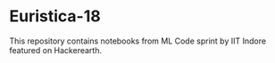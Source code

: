 # Euristica-18
This repository contains notebooks from ML Code sprint by IIT Indore featured on Hackerearth.
